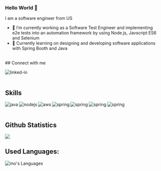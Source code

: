 
### Hello World 👋
I am a software engineer from US
- 🔭 I’m currently working as a Software Test Engineer and implementing e2e tests into an automation framework by using Node.js, Javscript ES6 and Selenium
- 🌱 Currently learning on designing and developing software applications with Spring Booth and Java
<br>
## Connect with me


[<img align="left" alt="linked-in" src="https://img.shields.io/badge/linkedin-%230077B5.svg?&style=for-the-badge&logo=linkedin&logoColor=white" />](https://www.linkedin.com/in/betul-bogrek/)
<br>
<br>
## Skills
<img align="left" alt="java" src="https://img.shields.io/badge/Java-%230077B5.svg?&style=for-the-badge&logo=java&color=green" />
<img align="left" alt="nodejs" src="https://img.shields.io/badge/node.js%20-%2343853D.svg?&style=for-the-badge&logo=node.js&logoColor=white" />
<img align="left" alt="aws" src="https://img.shields.io/badge/Amazon%20AWS-%23232F3E?logo=amazon-aws&logoColor=white&style=for-the-badge" />
<img align="left" alt="spring" src="https://img.shields.io/badge/spring%20-%236DB33F.svg?&style=for-the-badge&logo=spring&logoColor=white" />
<img align="left" alt="spring" src="https://img.shields.io/badge/MongoDb-%230077B5.svg?&style=for-the-badge&logo=MongoDb&color=green" />
<img align="left" alt="spring" src="https://img.shields.io/badge/Git-%230077B5.svg?&style=for-the-badge&logo=Git&color=orange" />
<img align="left" alt="spring" src="https://img.shields.io/badge/PostgreSQL-%230077B5.svg?&style=for-the-badge&logo=PostgreSQL&color=white" />
<br>
<br>

## Github Statistics
<img src="https://github-readme-stats.vercel.app/api?username=Bbetaverse22&theme=dark">

## Used Languages:

![mo's Languages](https://github-readme-stats.vercel.app/api/top-langs/?username=Bbetaverse22&show_icons=true&theme=algolia&hide_border=true)
